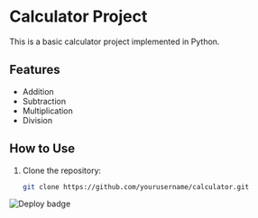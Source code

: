 # Calculator Project

This is a basic calculator project implemented in Python.

## Features

- Addition
- Subtraction
- Multiplication
- Division

## How to Use

1. Clone the repository:
   ```sh
   git clone https://github.com/yourusername/calculator.git

![Deploy badge](https://github.com/vlunpun/calculator/actions/workflows/.yaml/badge.svg)
